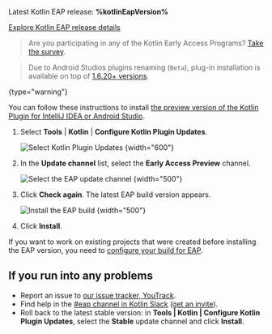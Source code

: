 [//]: # (title: Install the EAP Plugin for IntelliJ IDEA or Android Studio)

<microformat>
    <p>Latest Kotlin EAP release: <strong>%kotlinEapVersion%</strong></p>
    <p><a href="eap.md#build-details">Explore Kotlin EAP release details</a></p>
</microformat>

> Are you participating in any of the Kotlin Early Access Programs? [Take the survey](https://surveys.jetbrains.com/s3/kotlin-eaps-survey).

> Due to Android Studios plugins renaming (`Beta`), plug-in installation is available on top of [1.6.20+ versions](https://developer.android.com/studio/preview).
> 
{type="warning"}

You can follow these instructions to install [the preview version of the Kotlin Plugin for IntelliJ IDEA or Android Studio](eap.md#build-details).

1. Select **Tools** | **Kotlin** | **Configure Kotlin Plugin Updates**. 
    
   ![Select Kotlin Plugin Updates](idea-kotlin-plugin-updates.png)
   {width="600"}
    
2. In the **Update channel** list, select the **Early Access Preview** channel.
    
    ![Select the EAP update channel](idea-kotlin-update-channel.png)
    {width="500"}

3. Click **Check again**. The latest EAP build version appears.

    ![Install the EAP build](idea-latest-kotlin-eap.png)
    {width="500"}

4. Click **Install**. 

If you want to work on existing projects that were created before installing the EAP version, you need to [configure your build for EAP](configure-build-for-eap.md). 

## If you run into any problems

* Report an issue to [our issue tracker, YouTrack](https://kotl.in/issue).
* Find help in the [#eap channel in Kotlin Slack](https://app.slack.com/client/T09229ZC6/C0KLZSCHF) ([get an invite](https://surveys.jetbrains.com/s3/kotlin-slack-sign-up)).
* Roll back to the latest stable version: in **Tools | Kotlin | Configure Kotlin Plugin Updates**, select the **Stable**
  update channel and click **Install**.